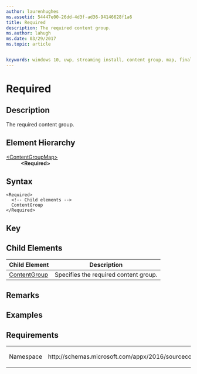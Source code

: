 ```yaml
---
author: laurenhughes
ms.assetid: 54447e00-26dd-4d3f-ad36-94146628f1a6 
title: Required
description: The required content group.
ms.author: lahugh
ms.date: 03/29/2017
ms.topic: article


keywords: windows 10, uwp, streaming install, content group, map, final content group, automatic content group
---
```


# Required

## Description
The required content group.

## Element Hierarchy
<dl>
<dt><a href="element-source-contentgroupmap.md">&lt;ContentGroupMap&gt;</a></dt>
<dd><b>&lt;Required&gt;</b></dd>
</dl>

## Syntax
```syntax
<Required>
  <!-- Child elements -->
  ContentGroup
</Required>
```

## Key

## Child Elements

| Child Element | Description |
|---------------|-------------|
| [ContentGroup](element-source-required-contentgroup.md) | Specifies the required content group. |

## Remarks

## Examples

## Requirements
<table>
<colgroup>
<col width="50%" />
<col width="50%" />
</colgroup>
<tbody>
<tr class="odd">
<td><p>Namespace</p></td>
<td><p>http://schemas.microsoft.com/appx/2016/sourcecontentgroupmap</p></td>
</tr>
</tbody>
</table>